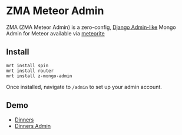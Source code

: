 ZMA Meteor Admin
===============
ZMA (ZMA Meteor Admin) is a zero-config, [Django Admin-like](https://docs.djangoproject.com/en/dev/ref/contrib/admin/) Mongo Admin for Meteor available via [meteorite](https://atmosphere.meteor.com/package/z-mongo-admin)

Install
----------
```
mrt install spin
mrt install router
mrt install z-mongo-admin
```

Once installed, navigate to `/admin` to set up your admin account.

Demo
------------
* [Dinners](http://interndinners.meteor.com/dinners)
* [Dinners Admin](http://interndinners.meteor.com/admin)
